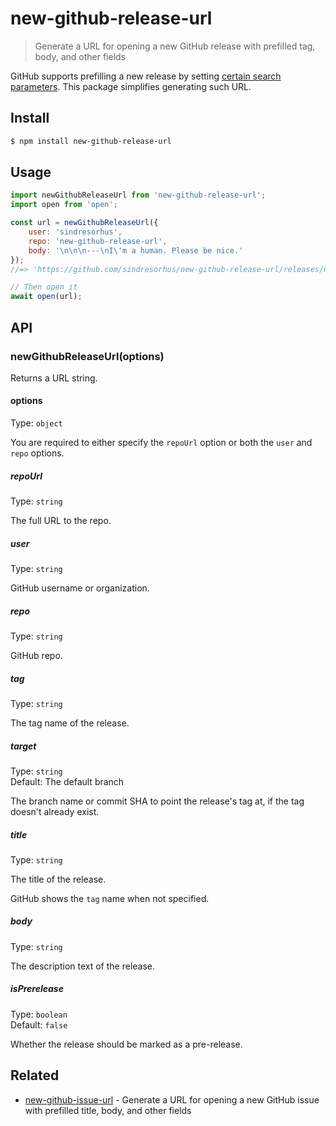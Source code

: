 # new-github-release-url

> Generate a URL for opening a new GitHub release with prefilled tag, body, and other fields

GitHub supports prefilling a new release by setting [certain search parameters](https://github.com/isaacs/github/issues/1410#issuecomment-442240267). This package simplifies generating such URL.

## Install

```sh
$ npm install new-github-release-url
```

## Usage

```js
import newGithubReleaseUrl from 'new-github-release-url';
import open from 'open';

const url = newGithubReleaseUrl({
	user: 'sindresorhus',
	repo: 'new-github-release-url',
	body: '\n\n\n---\nI\'m a human. Please be nice.'
});
//=> 'https://github.com/sindresorhus/new-github-release-url/releases/new?body=%0A%0A%0A---%0AI%27m+a+human.+Please+be+nice.'

// Then open it
await open(url);
```

## API

### newGithubReleaseUrl(options)

Returns a URL string.

#### options

Type: `object`

You are required to either specify the `repoUrl` option or both the `user` and `repo` options.

##### repoUrl

Type: `string`

The full URL to the repo.

##### user

Type: `string`

GitHub username or organization.

##### repo

Type: `string`

GitHub repo.

##### tag

Type: `string`

The tag name of the release.

##### target

Type: `string`\
Default: The default branch

The branch name or commit SHA to point the release's tag at, if the tag doesn't already exist.

##### title

Type: `string`

The title of the release.

GitHub shows the `tag` name when not specified.

##### body

Type: `string`

The description text of the release.

##### isPrerelease

Type: `boolean`\
Default: `false`

Whether the release should be marked as a pre-release.

## Related

- [new-github-issue-url](https://github.com/sindresorhus/new-github-issue-url) - Generate a URL for opening a new GitHub issue with prefilled title, body, and other fields
